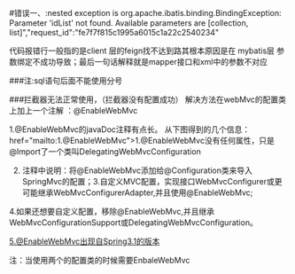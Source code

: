 #错误一、:nested exception is org.apache.ibatis.binding.BindingException: Parameter 'idList' not found. Available parameters are [collection, list]","request_id":"fe7f7f815c1995a6015c1a22c2540234"

代码报错行一般指的是client 层的feign找不达到路其根本原因是在 mybatis层 参数绑定不成功导致；最后一句话解释就是mapper接口和xml中的参数不对应


###注:sql语句后面不能使用分号


###拦截器无法正常使用，（拦截器没有配置成功） 解决方法在webMvc的配置类上加上一个注解 ：@EnableWebMvc


1.@EnableWebMvc的javaDoc注释有点长。  从下图得到的几个信息： href="mailto:1.@EnableWebMvc">1.@EnableWebMvc没有任何属性，只是@Import了一个类叫DelegatingWebMvcConfiguration

2. 注释中说明：将@EnableWebMvc添加给@Configuration类来导入SpringMvc的配置；3.自定义MVC配置，实现接口WebMvcConfigurer或更可能继承WebMvcConfigurerAdapter,并且使用@EnableWebMvc;

4.如果还想要自定义配置，移除@EnableWebMvc,并且继承WebMvcConfigurationSupport或DelegatingWebMvcConfiguration。

5.@EnableWebMvc出现自Spring3.1的版本

注：当使用两个的配置类的时候需要EnbaleWebMvc








